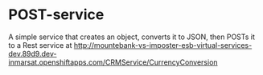 # POST-service

A simple service that creates an object, converts it to JSON, then POSTs it to a Rest service at http://mountebank-vs-imposter-esb-virtual-services-dev.89d9.dev-inmarsat.openshiftapps.com/CRMService/CurrencyConversion
